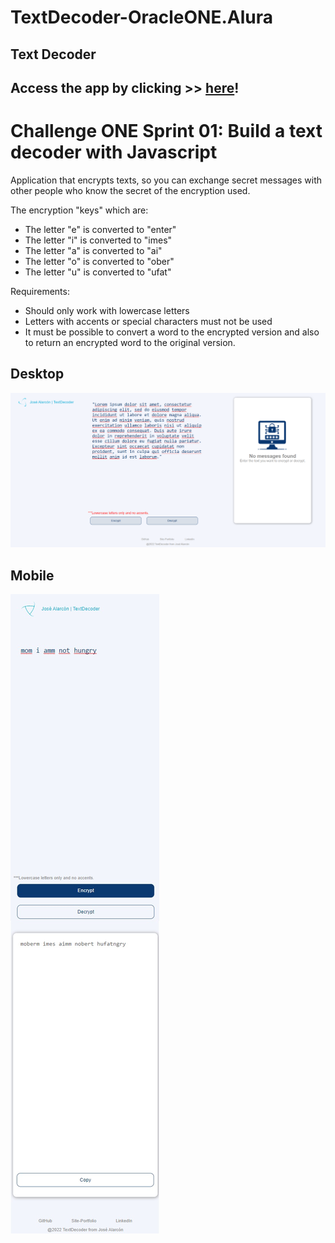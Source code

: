 # TextDecoder-OracleONE.Alura
## Text Decoder

## Access the app by clicking  >> <a href="https://dev-josealarcon.github.io/TextDecoder-OracleONE.Alura/" target="_blank">here</a>!
# Challenge ONE Sprint 01: Build a text decoder with Javascript
Application that encrypts texts, so you can exchange secret messages with other people who know the secret of the encryption used.

The encryption "keys" which are:
- The letter "e" is converted to "enter"
- The letter "i" is converted to "imes"
- The letter "a" is converted to "ai"
- The letter "o" is converted to "ober"
- The letter "u" is converted to "ufat"

Requirements:
- Should only work with lowercase letters
- Letters with accents or special characters must not be used
- It must be possible to convert a word to the encrypted version and also to return an encrypted word to the original version.

 ## Desktop
 
<img src="/assets/desktop.png" alt="Page desktop">

 ## Mobile
 
<img src="/assets/mobile.jpg" alt="Page mobile">
